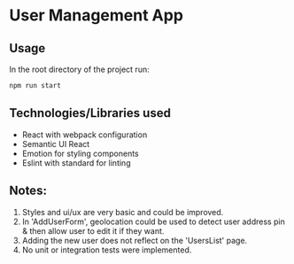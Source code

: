# User Management App

## Usage

In the root directory of the project run:

```javascript
npm run start
```

## Technologies/Libraries used

- React with webpack configuration
- Semantic UI React
- Emotion for styling components
- Eslint with standard for linting

## Notes:

1. Styles and ui/ux are very basic and could be improved.
2. In 'AddUserForm', geolocation could be used to detect user address pin & then allow user to edit it if they want.
3. Adding the new user does not reflect on the 'UsersList' page.
4. No unit or integration tests were implemented.
